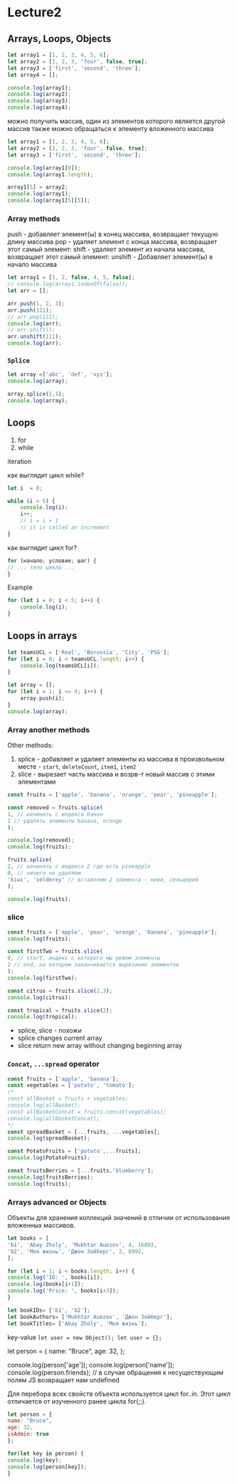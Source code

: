 # Lecture2

## Arrays, Loops, Objects

```javascript
let array1 = [1, 2, 3, 4, 5, 6];
let array2 = [1, 2, 3, 'four', false, true];
let array3 = ['first', 'second', 'three'];
let array4 = [];

console.log(array1);
console.log(array2);
console.log(array3);
console.log(array4);
```

можно получить массив, один из элементов которого является другой массив
также можно обращаться к элементу вложенного массива
```javascript
let array1 = [1, 2, 3, 4, 5, 6];
let array2 = [1, 2, 3, 'four', false, true];
let array3 = ['first', 'second', 'three'];

console.log(array1[0]);
console.log(array1.length);

array1[5] = array2;
console.log(array1);
console.log(array1[5][5]);
```

### Array methods
push - добавляет элемент(ы) в конец массива, возвращает текущую длину массива
pop - удаляет элемент с конца массива, возвращает этот самый элемент:
shift - удаляет элемент из начала массива, возвращает этот самый элемент:
unshift - Добавляет элемент(ы) в начало массива
```javascript
let array1 = [1, 2, false, 4, 5, false];
// console.log(array1.indexOf(false));
let arr = [];

arr.push(1, 2, 3);
arr.push(111);
// arr.pop(111);
console.log(arr);
// arr.shift();
arr.unshift(111);
console.log(arr);
```
### `Splice`
```javascript
let array =['abc', 'def', 'xyz'];
console.log(array);

array.splice(1,1);
console.log(array);
```
## Loops

1. for
2. while

iteration

как выглядит цикл while?
```javascript
let i  = 0;

while (i < 5) {
    console.log(i);
    i++;
    // i = i + 1
    // it is called an increment
}
```

как выглядит цикл for?

```javascript
for (начало; условие; шаг) {
// ... тело цикла ...
}
```
Example
```javascript
for (let i = 0; i < 5; i++) {
    console.log(i);
}
```

## Loops in arrays

```javascript
let teamsUCL = ['Real', 'Borussia', 'City', 'PSG'];
for (let i = 0; i < teamsUCL.length; i++) {
    console.log(teamsUCL[i]);
}
```


```javascript
let array = [];
for (let i = 1; i <= 4; i++) {
    array.push(i);
}
console.log(array);
```

### Array another methods

Other methods:
1. splice - добавляет и удаляет элементы из массива в произвольном месте - `start`, `deleteCount`, `item1`, `item2`
2. slice - вырезает часть массива и возрв-т новый массив с этими элементами

```javascript
const fruits = ['apple', 'banana', 'orange', 'pear', 'pineapple'];

const removed = fruits.splice(
1, // начинать с индекса банан
2 // удалять элементы banana, orange
);

console.log(removed);
console.log(fruits);

fruits.splice(
2, // начинать с индекса 2 где есть pineapple
0, // ничего не удаляем
'kiwi', 'selderey' // вставляем 2 элемента - киви, сельдерей
);

console.log(fruits);
```

### slice

```javascript
const fruits = ['apple', 'pear', 'orange', 'banana', 'pineapple'];
console.log(fruits);

const firstTwo = fruits.slice(
0, // start, индекс с которого мы режем элементы
2 // end, на котором заканчивается вырезание элементов
);
console.log(firstTwo);

const citrus = fruits.slice(2,3);
console.log(citrus);

const tropical = fruits.slice(2);
console.log(tropical);

```

* splice, slice - похожи
* splice changes current array
* slice return new array without changing beginning array
### `Concat`, `...spread` operator

```javascript
const fruits = ['apple', 'banana'];
const vegetables = ['potato', 'tomato'];
/*
const allBasket = fruits + vegetables;
console.log(allBasket);
const allBasketConcat = fruits.concat(vegetables);
console.log(allBasketConcat);
*/
const spreadBasket = [...fruits, ...vegetables];
console.log(spreadBasket);

const PotatoFruits = ['potato',...fruits];
console.log(PotatoFruits);

const fruitsBerries = [...fruits,'blueberry'];
console.log(fruitsBerries);
console.log(fruits);
```

### Arrays advanced or Objects

Объекты для хранения коллекций значений в отличии от использования вложенных массивов.
```javascript
let books = [
'b1', 'Abay Zholy', 'Mukhtar Auezov', 4, 16893,
'b2', 'Моя жизнь', 'Джон Зойберг', 2, 8992,
];

for (let i = 1; i < books.length; i++) {
console.log('ID: ', books[i]);
console.log(books[i+1]);
console.log('Price: ', books[i+3]);
}

let bookIDs= ['b1', 'b2'];
let bookAuthors= ['Mukhtar Auezov', 'Джон Зойберг'];
let bookTitles= ['Abay Zholy', 'Моя жизнь'];
```

key-value
`
let user = new Object();
let user = {};
`

let person = {
name: "Bruce",
age: 32,
};

console.log(person['age']);
console.log(person['name']);
console.log(person.friends);
// в случае обращения к несуществующим полям JS возвращает нам undefined

Для перебора всех свойств объекта используется цикл for..in. Этот цикл отличается от изученного ранее цикла for(;;).
```javascript
let person = {
name: "Bruce",
age: 32,
isAdmin: true
};

for(let key in person) {
console.log(key);
console.log(person[key]);
}
```
